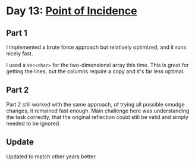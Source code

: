 # Day 13: [Point of Incidence](https://adventofcode.com/2023/day/13)

## Part 1

I implemented a brute force approach but relatively optimized, and it runs nicely fast.

I used a `Vec<char>` for the two-dimensional array this time. This is great for getting the lines, but the columns require a copy and it's far less optimal.

## Part 2

Part 2 still worked with the same approach, of trying all possible smudge changes, it remained fast enough.
Main challenge here was understanding the task correctly, that the original reflection could still be valid and simply needed to be ignored.

## Update

Updated to match other years better.